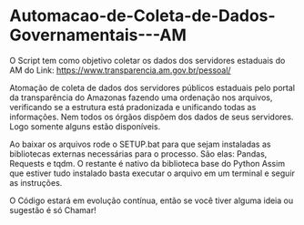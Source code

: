 # Automacao-de-Coleta-de-Dados-Governamentais---AM

O Script tem como objetivo coletar os dados dos servidores estaduais do AM do Link: https://www.transparencia.am.gov.br/pessoal/


Atomação de coleta de dados dos servidores públicos estaduais pelo portal da transparência do Amazonas fazendo uma ordenação nos arquivos, verificando se a estrutura está pradonizada e unificando todas as informações. Nem todos os órgãos dispõem dos dados de seus servidores. Logo somente alguns estão disponíveis.

Ao baixar os arquivos rode o SETUP.bat para que sejam instaladas as bibliotecas externas necessárias para o processo. São elas: Pandas, Requests e tqdm. O restante é nativo da biblioteca base do Python
Assim que estiver tudo instalado basta executar o arquivo em um terminal e seguir as instruções.

O Código estará em evolução contínua, então se você tiver alguma ideia ou sugestão é só Chamar!

